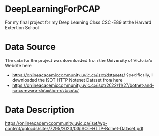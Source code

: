 # DeepLearningForPCAP
For my final project for my Deep Learning Class CSCI-E89 at the Harvard Extention School


# Data Source
The data for the project was downloaded from the University of Victoria's Website here
- https://onlineacademiccommunity.uvic.ca/isot/datasets/
Specifically, I downloaded the ISOT HTTP Notenet Dataset from here
- https://onlineacademiccommunity.uvic.ca/isot/2022/11/27/botnet-and-ransomware-detection-datasets/

# Data Description
https://onlineacademiccommunity.uvic.ca/isot/wp-content/uploads/sites/7295/2023/03/ISOT-HTTP-Botnet-Dataset.pdf


